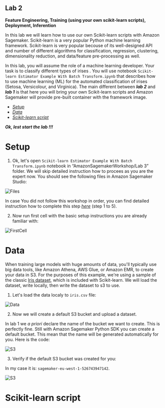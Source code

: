 
## Lab 2

**Feature Engineering, Training (using your own scikit-learn scripts), Deployment, Inferention**

In this lab we will learn how to use our own Scikit-learn scripts with Amazon Sagemaker. Scikit-learn is a very popular Python machine learning framework. Scikit-learn is very popular becouse of its well-designed API and number of different algorithms for classification, regression, clustering, dimensionality reduction, and data/feature pre-processing as well.

In this lab, you will assume the role of a machine learning developer. Your task is to classify different types of irises . You will use notebook `Scikit-learn Estimator Example With Batch Transform.ipynb` that describes how to use machine learning (ML) for the automated classification of irises (Setosa, Versicolour, and Virginica). The main different between ***lab 2*** and ***lab 1*** is that here you will bring your own Scikit-learn scripts and Amazon Sagemaker will provide pre-built container with the framework image.

- [_Setup_](https://github.com/pawelmoniewski/AmazonSagemakerWorkshop/blob/main/Lab%202/README.md#setup)
- [_Data_](https://github.com/pawelmoniewski/AmazonSagemakerWorkshop/blob/main/Lab%202/README.md#data)
- [_Scikit-learn script_](https://github.com/pawelmoniewski/AmazonSagemakerWorkshop/blob/main/Lab%202/README.md#setup)

***Ok, lest start the lab !!!***

# Setup

1. Ok, let's open `Scikit-learn Estimator Example With Batch Transform.ipynb` notebook in “AmazonSagemakerWorkshop/Lab 3” folder. We will skip detailed instruction how to procees as you are the expert now. You should see the following files in Amazon Sagemaker Studio:  
  
  
![Files](https://user-images.githubusercontent.com/36265995/103879078-a61c5f00-50d7-11eb-9ccd-2aeb6c607221.png)
  
  
In case You did not follow this workshop in order, you can find detailed instruction how to complete this step [_here_](https://github.com/pawelmoniewski/AmazonSagemakerWorkshop/blob/main/Lab%201/README.md#data-preparation) (step 1 to 5).
  
  
2. Now run first cell with the basic setup instructions you are already familiar with:
  
  
  ![FirstCell](https://user-images.githubusercontent.com/36265995/103879971-cf89ba80-50d8-11eb-916b-43e57c9bb3e8.png)
  
  
# Data

When training large models with huge amounts of data, you'll typically use big data tools, like Amazon Athena, AWS Glue, or Amazon EMR, to create your data in S3. For the purposes of this example, we're using a sample of the classic [Iris dataset](https://en.wikipedia.org/wiki/Iris_flower_data_set), which is included with Scikit-learn. We will load the dataset, write locally, then write the dataset to s3 to use.

1. Let's load the data localy to `iris.csv` file:
  
  
  ![Data](https://user-images.githubusercontent.com/36265995/103880681-c0efd300-50d9-11eb-9924-f9b7ed08ec8f.png)
  
  
2. Now we will create a default S3 bucket and upload a dataset.

In lab 1 we _a priori_ declare the name of the bucket we want to create. This is perfectly fine. Still with Amazon Sagemaker Python SDK you can create a default bucket. This mean that the name will be generated automatically for you. Here is the code:
  
  
  ![S3](https://user-images.githubusercontent.com/36265995/103881447-bd108080-50da-11eb-8009-6e240446314b.png)
  
  
3. Verify if the default S3 bucket was created for you:

In my case it is: `sagemaker-eu-west-1-526743947142`.  
  
  ![S3](https://user-images.githubusercontent.com/36265995/103882149-ad456c00-50db-11eb-9136-349894df0a4b.png)
  
  
  
# Scikit-learn script
